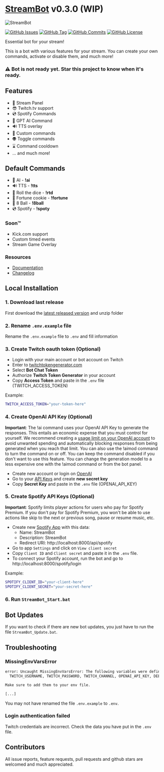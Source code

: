 # [StreamBot](https://streambot.deno.dev) v0.3.0 (WIP)
![StreamBot](https://i.imgur.com/12cvjFU.png)

[![GitHub Issues](https://img.shields.io/github/issues/ovniroto/stream-bot)](https://github.com/ovniroto/stream-bot/issues)
[![GitHub Tag](https://img.shields.io/github/tag/ovniroto/stream-bot.svg)](https://github.com/ovniroto/stream-bot/tags)
[![GitHub Commits](https://img.shields.io/github/commit-activity/t/ovniroto/stream-bot)](https://github.com/ovniroto/stream-bot/commits/main/)
[![GitHub License](https://img.shields.io/github/license/ovniroto/stream-bot)](https://github.com/ovniroto/stream-bot/blob/main/LICENSE)

Essential bot for your stream!

This is a bot with various features for your stream. You can create your own commands, activate or disable them, and much more!

### ⚠️ **Bot is not ready yet. Star this project to know when it's ready.**

## Features

* 🥳 Stream Panel
* 😎 Twitch.tv support
* 💿 Spotify Commands
* 🤖 GPT AI Command
* 🔊 TTS overlay
* 🤩 Custom commands
* 👽 Toggle commands
* ⌛️ Command cooldown
* ... and much more!

## Default Commands
* 🤖 AI - **!ai**
* 🔊 TTS - **!tts**
* 🎲 Roll the dice - **!rtd**
* 🥠 Fortune cookie - **!fortune**
* 🎱 8 Ball - **!8ball**
* 💿 Spotify - **!spoty**

### Soon™
* Kick.com support
* Custom timed events
* Stream Game Overlay

### Resources
- [Documentation](https://streambot.deno.dev/docs)
- [Changelog](https://github.com/ovniroto/stream-bot/blob/main/CHANGELOG.md)

## Local Installation

### 1. Download last release

First download the [latest released version](https://github.com/ovniroto/stream-bot/releases/latest) and unzip folder

### 2. Rename `.env.example` file

Rename the `.env.example` file to `.env` and fill information

### 3. Create Twitch oauth token (Optional)

* Login with your main account or bot account on Twitch
* Enter to [twitchtokengenerator.com](https://twitchtokengenerator.com)
* Select **Bot Chat Token**
* Authorize **Twitch Token Generator** in your account
* Copy **Access Token** and paste in the `.env` file (TWITCH_ACCESS_TOKEN)

Example:
```sh
TWITCH_ACCESS_TOKEN="your-token-here"
```

### 4. Create OpenAI API Key (Optional)

**Important**: The !ai command uses your OpenAI API Key to generate the responses. This entails an economic expense that you must control for yourself. We recommend creating a [usage limit on your OpenAI account](https://platform.openai.com/account/billing/limits) to avoid unwanted spending and automatically blocking responses from being generated when you reach that limit. You can also use the !aimod command to turn the command on or off. You can keep the command disabled if you don't want to use this feature. You can change the generation model to a less expensive one with the !aimod command or from the bot panel.

* Create new account or login on [OpenAI](https://openai.com/)
* Go to your [API Keys](https://platform.openai.com/account/api-keys) and create **new secret key**
* Copy **Secret Key** and paste in the `.env` file (OPENAI_API_KEY)

### 5. Create Spotify API Keys (Optional)

**Important**: Spotify limits player actions for users who pay for Spotify Premium. If you don't pay for Spotify Premium, you won't be able to use actions like skip to the next or previous song, pause or resume music, etc.

* Create new [Spotify App](https://developer.spotify.com/dashboard/create) with this data:
  * Name: StreamBot
  * Description: StreamBot
  * Redirect URI: http://localhost:8000/api/spotify
* Go to app `Settings` and click on `View client secret`
* Copy `Client ID` and `Client secret` and paste it in the `.env` file.
* To connect your Spotify account, run the bot and go to http://localhost:8000/spotify/login

Example:
```sh
SPOTIFY_CLIENT_ID="your-client-here"
SPOTIFY_CLIENT_SECRET="your-secret-here"
```

### 6. Run `StreamBot_Start.bat`

## Bot Updates

If you want to check if there are new bot updates, you just have to run the file `StreamBot_Update.bat`.

## Troubleshooting

### MissingEnvVarsError

```sh
error: Uncaught MissingEnvVarsError: The following variables were defined in the example file but are not present in the environment:
  TWITCH_USERNAME, TWITCH_PASSWORD, TWITCH_CHANNEL, OPENAI_API_KEY, DEBUG, ENVIRONMENT

Make sure to add them to your env file.

[...]
```

You may not have renamed the file `.env.example` to `.env`.

### Login authentication failed

Twitch credentials are incorrect. Check the data you have put in the `.env` file.

## Contributors
All issue reports, feature requests, pull requests and github stars are welcomed and much appreciated.